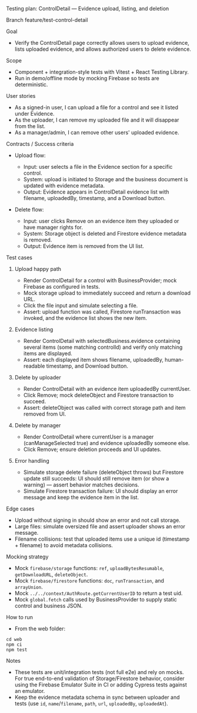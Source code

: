 Testing plan: ControlDetail — Evidence upload, listing, and deletion

Branch
feature/test-control-detail

Goal
- Verify the ControlDetail page correctly allows users to upload evidence, lists uploaded evidence, and allows authorized users to delete evidence.

Scope
- Component + integration-style tests with Vitest + React Testing Library.
- Run in demo/offline mode by mocking Firebase so tests are deterministic.

User stories
- As a signed-in user, I can upload a file for a control and see it listed under Evidence.
- As the uploader, I can remove my uploaded file and it will disappear from the list.
- As a manager/admin, I can remove other users' uploaded evidence.

Contracts / Success criteria
- Upload flow:
  - Input: user selects a file in the Evidence section for a specific control.
  - System: upload is initiated to Storage and the business document is updated with evidence metadata.
  - Output: Evidence appears in ControlDetail evidence list with filename, uploadedBy, timestamp, and a Download button.

- Delete flow:
  - Input: user clicks Remove on an evidence item they uploaded or have manager rights for.
  - System: Storage object is deleted and Firestore evidence metadata is removed.
  - Output: Evidence item is removed from the UI list.

Test cases
1) Upload happy path
   - Render ControlDetail for a control with BusinessProvider; mock Firebase as configured in tests.
   - Mock storage upload to immediately succeed and return a download URL.
   - Click the file input and simulate selecting a file.
   - Assert: upload function was called, Firestore runTransaction was invoked, and the evidence list shows the new item.

2) Evidence listing
   - Render ControlDetail with selectedBusiness.evidence containing several items (some matching controlId) and verify only matching items are displayed.
   - Assert: each displayed item shows filename, uploadedBy, human-readable timestamp, and Download button.

3) Delete by uploader
   - Render ControlDetail with an evidence item uploadedBy currentUser.
   - Click Remove; mock deleteObject and Firestore transaction to succeed.
   - Assert: deleteObject was called with correct storage path and item removed from UI.

4) Delete by manager
   - Render ControlDetail where currentUser is a manager (canManageSelected true) and evidence uploadedBy someone else.
   - Click Remove; ensure deletion proceeds and UI updates.

5) Error handling
   - Simulate storage delete failure (deleteObject throws) but Firestore update still succeeds: UI should still remove item (or show a warning) — assert behavior matches decisions.
   - Simulate Firestore transaction failure: UI should display an error message and keep the evidence item in the list.

Edge cases
- Upload without signing in should show an error and not call storage.
- Large files: simulate oversized file and assert uploader shows an error message.
- Filename collisions: test that uploaded items use a unique id (timestamp + filename) to avoid metadata collisions.

Mocking strategy
- Mock `firebase/storage` functions: `ref`, `uploadBytesResumable`, `getDownloadURL`, `deleteObject`.
- Mock `firebase/firestore` functions: `doc`, `runTransaction`, and `arrayUnion`.
- Mock `../../context/AuthRoute.getCurrentUserID` to return a test uid.
- Mock `global.fetch` calls used by BusinessProvider to supply static control and business JSON.

How to run
- From the web folder:
```
cd web
npm ci
npm test
```

Notes
- These tests are unit/integration tests (not full e2e) and rely on mocks. For true end-to-end validation of Storage/Firestore behavior, consider using the Firebase Emulator Suite in CI or adding Cypress tests against an emulator.
- Keep the evidence metadata schema in sync between uploader and tests (use `id`, `name`/`filename`, `path`, `url`, `uploadedBy`, `uploadedAt`).

